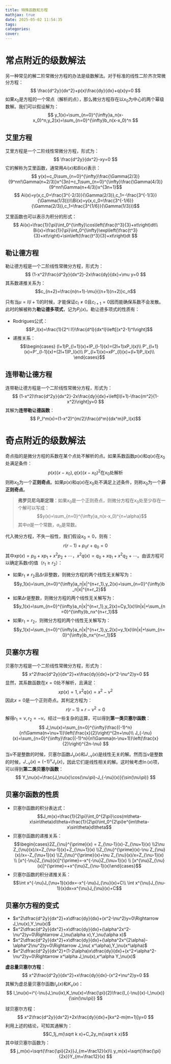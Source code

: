 ```yaml
---
title: 特殊函数和方程
mathjax: true
date: 2025-05-02 11:54:35
tags:
categories:
cover:
---
```



# 常点附近的级数解法
另一种常见的解二阶常微分方程的办法是级数解法。对于标准的线性二阶齐次常微分方程：
$$
\frac{d^2y}{dx^2}+p(x)\frac{dy}{dx}+q(x)y=0
$$
如果$x_0$是方程的一个常点（解析的点），那么微分方程存在以$x_0$为中心的两个幂级数解。我们可以假设解为：
$$
y_1(x)=\sum_{n=0}^{\infty}a_n(x-x_0)^n,y_2(x)=\sum_{n=0}^{\infty}b_n(x-x_0)^n
$$

## 艾里方程

艾里方程是一个二阶线性常微分方程，形式为：
$$
\frac{d^2y}{dx^2}-xy=0
$$
它的解称为艾里函数，通常用$Ai(x)$和$Bi(x)$表示：
$$
y(x)=c_0\sum_{n=0}^{\infty}\frac{\Gamma(2/3)}{9^nn!\Gamma(n+2/3)}x^{3n}+c_1\sum_{n=0}^{\infty}\frac{\Gamma(4/3)}{9^nn!\Gamma(n+4/3)}x^{3n+1}$$
$$
Ai(x)=y(x,c_0=\frac{3^{-2/3}}{\Gamma(2/3)},c_1=-\frac{3^{-1/3}}{\Gamma(1/3)})\\Bi(x)=y(x,c_0=\frac{3^{-1/6}}{\Gamma(2/3)},c_1=\frac{3^{1/6}}{\Gamma(1/3)})$$

艾里函数也可以表示为积分的形式：
$$
Ai(x)=\frac{1}{\pi}\int_0^{\infty}\cos\left(\frac{t^3}{3}+xt\right)dt\\
Bi(x)=\frac{1}{\pi}\int_0^{\infty}\exp\left(\frac{t^3}{3}+xt\right)+\sin\left(\frac{t^3}{3}+xt\right)dt
$$

## 勒让德方程

勒让德方程是一个二阶线性常微分方程，形式为：
$$
(1-x^2)\frac{d^2y}{dx^2}-2x\frac{dy}{dx}+\mu y=0
$$
其系数递推关系为：
$$c_{n+2}=\frac{n(n+1)-\mu}{(n+1)(n+2)}c_n$$

只有当$\mu=l(l+1)$的时候，才能保证$c_l\neq 0$且$c_{l+1}=0$因而能确保系数不会发散。此时的解被称为**勒让德多项式**，记为$P_l(x)$。勒让德多项式的性质有：
- Rodrigues公式：
  $$P_l(x)=\frac{1}{2^l l!}\frac{d^l}{dx^l}\left[(x^2-1)^l\right]$$
- 递推关系：
  $$\begin{cases}
  (l+1)P_{l+1}(x)+lP_{l-1}(x)=(2l+1)xP_l(x)\\
  P'_{l+1}(x)=P'_{l-1}(x)+(2l+1)P_l(x)\\
  P'_{l+1}(x)=xP'_{l}(x)+(l+1)P_l(x)\\
  \end{cases}$$

## 连带勒让德方程

连带勒让德方程是一个二阶线性常微分方程，形式为：
$$
(1-x^2)\frac{d^2y}{dx^2}-2x\frac{dy}{dx}+\left[l(l+1)-\frac{m^2}{1-x^2}\right]y=0
$$
其解为**连带勒让德函数**：
$$
P_l^m(x)=(1-x^2)^{m/2}\frac{d^m}{dx^m}P_l(x)$$

# 奇点附近的级数解法
奇点指的是微分方程的系数在某个点处不解析的点。如果系数函数$p(x)$和$q(x)$在$x_0$处满足条件：
$$p(x)(x-x_0),q(x)(x-x_0)^2\text{在}x_0\text{处解析}$$
则称$x_0$为一个**正则奇点**。如果$p(x)$和$q(x)$在$x_0$处不满足上述条件，则称$x_0$为一个**非正则奇点**。

> **弗罗贝尼乌斯定理**：如果$x_0$是一个正则奇点，则微分方程在$x_0$处至少存在一个解可以写成：
> $$y(x)=\sum_{n=0}^{\infty}a_n(x-x_0)^{n+\alpha}$$
> 其中$\alpha$是一个常数，$a_n$是常数。

代入微分方程，不失一般性，我们假设$x_0=0$，则有：
$$
r(r-1)+p_0r+q_0=0
$$
其中$xp(x)=p_0+xp_1+x^2p_2+\cdots$，$x^2q(x)=q_0+xq_1+x^2q_2+\cdots$。由该方程可以确定系数$r$的值（$r_1\geq r_2$）：
- 如果$r_1\neq r_2$且$\Delta r$非整数，则微分方程的两个线性无关解写为：
  $$y_1(x)=\sum_{n=0}^{\infty}a_n|x|^{n+r_1},y_2(x)=\sum_{n=0}^{\infty}b_n|x|^{n+r_2}$$
- 如果$\Delta r$是整数，则微分方程的两个线性无关解写为：
  $$y_1(x)=\sum_{n=0}^{\infty}a_n|x|^{n+r_1},y_2(x)=Cy_1(x)\ln|x|+\sum_{n=0}^{\infty}b_nx^{n+r_1}$$
- 如果$r_1=r_2$，则微分方程的两个线性无关解写为：
  $$y_1(x)=\sum_{n=0}^{\infty}a_n|x|^{n+r_1},y_2(x)=y_1(x)\ln|x|+\sum_{n=0}^{\infty}b_nx^{n+r_1}$$

## 贝塞尔方程

贝塞尔方程是一个二阶线性常微分方程，形式为：
$$
x^2\frac{d^2y}{dx^2}+x\frac{dy}{dx}+(x^2-\nu^2)y=0
$$
显然，其系数函数在$x=0$处不解析，且满足：
$$
xp(x)=1,x^2q(x)=x^2-\nu^2
$$
因此$x=0$是一个正则奇点。其判定方程为：
$$
r(r-1)+r-\nu^2=0
$$
解得$r_1=\nu,r_2=-\nu$。经过一些复杂的运算，可以得到**第一类贝塞尔函数**：
$$
J_\nu(x)=\sum_{n=0}^{\infty}\frac{(-1)^n}{n!\Gamma(n+\nu+1)}\left(\frac{x}{2}\right)^{2n+\nu}\\
J_{-\nu}(x)=\sum_{n=0}^{\infty}\frac{(-1)^n}{n!\Gamma(n-\nu+1)}\left(\frac{x}{2}\right)^{2n-\nu}
$$

当$\nu$不是整数的时候，贝塞尔函数$J_\nu(x)$和$J_{-\nu}(x)$是线性无关的解。然而当$\nu$是整数的时候，$J_{-\nu}(x)=(-1)^\nu J_\nu(x)$，因此它们是线性相关的解。这时候考虑$\ln(x)$项，可以得到**第二类贝塞尔函数**：
$$
Y_\nu(x)=\frac{J_\nu(x)\cos(\nu\pi)-J_{-\nu}(x)}{\sin(\nu\pi)}
$$

## 贝塞尔函数的性质

- 贝塞尔函数的积分表达式：
  $$J_m(x)=\frac{1}{2\pi}\int_0^{2\pi}\cos(m\theta-x\sin\theta)d\theta=\frac{1}{2\pi}\int_0^{2\pi}e^{im\theta-x\sin\theta}d\theta$$
- 贝塞尔函数的递推关系：
  $$\begin{cases}2Z_{\nu}^{\prime}(x) = Z_{\nu-1}(x)-Z_{\nu+1}(x) \\2\nu Z_{\nu}(x)/x=Z_{\nu-1}(x)+Z_{\nu+1}(x) \\Z_{\nu}^{\prime}(x)-\nu Z_{\nu}(x)/x=-Z_{\nu+1}(x) \\Z_{\nu}^{\prime}(x)+\nu Z_{\nu}(x)/x=Z_{\nu-1}(x) \\
  [x^{-\nu}Z_{\nu}(x)]^{\prime}=-x^{-\nu}Z_{\nu+1}(x) \\
  [x^{\nu}Z_{\nu}(x)]^{\prime}=+x^{\nu}Z_{\nu-1}(x)\end{cases}$$
- 贝塞尔函数的积分递推关系：
  $$\int x^{-\nu}J_{\nu+1}(x)dx=-x^{-\nu}J_{\nu}(x)+C\\
  \int x^{\nu}J_{\nu-1}(x)dx=x^{\nu}J_{\nu}(x)+C$$

## 贝塞尔方程的变式

- $x^2\dfrac{d^2y}{dx^2}+x\dfrac{dy}{dx}+(x^2-\nu^2)y=0\Rightarrow J_\nu(x),Y_\nu(x)$
- $x^2\dfrac{d^2y}{dx^2}+x\dfrac{dy}{dx}+(\alpha^2x^2-\nu^2)y=0\Rightarrow J_\nu(\alpha x),Y_\nu(\alpha x)$
- $x^2\dfrac{d^2y}{dx^2}+x\dfrac{dy}{dx}+(\alpha^2x^{2\alpha}-\alpha^2\nu^2)y=0\Rightarrow J_\nu( x^\alpha),Y_\nu(x^\alpha)$
- $x^2\dfrac{d^2y}{dx^2}+(1-2\alpha)x\dfrac{dy}{dx}+(x^2+\alpha^2-\nu^2)y=0\Rightarrow x^\alpha J_\nu(x),x^\alpha Y_\nu(x)$

**虚总量贝塞尔方程**：
$$
x^2\frac{d^2y}{dx^2}+x\frac{dy}{dx}-(x^2+\nu^2)y=0
$$
其解为虚总量贝塞尔函数$I_\nu(x)$和$K_\nu(x)$：
$$
I_\nu(x)=i^{-\nu}J_\nu(ix),K_\nu(x)=\frac{\pi}{2}\frac{I_{-\nu}(x)-I_\nu(x)}{\sin(\nu\pi)}
$$

球贝塞尔方程：
$$
x^2\frac{d^2y}{dx^2}+2x\frac{dy}{dx}+[kx^2-m(m+1)]y=0
$$
利用上述的结论，可知其通解为：
$$C_1j_m(\sqrt k x)+C_2y_m(\sqrt k x)$$
其中球贝塞尔函数为：
$$
j_m(x)=\sqrt{\frac{\pi}{2x}}J_{m+\frac12}(x)\\
y_m(x)=\sqrt{\frac{\pi}{2x}}Y_{m+\frac12}(x)
$$

